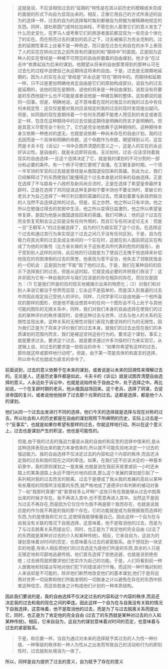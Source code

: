<blockquote data-pid="FM899pbo">这就是说，不应该相信过去的“延期的”特性是在其以前历史的模糊或未完成的面貌的形式下向自为显现出来的。相反，正像它用自己的方式所表述的自为的选择一样，过去的自为的选择每时每刻都被自为把握为被精确地规定的东西。同样，提杜斯圆门或特拉加纳柱，不管在别人那里它们的意义发生了什么历史变化，在罗马人或考察它们的旅游者面前都显现为一些完全个体化了的实在。而在照亮过去的谋划的启示之下，过去被揭示为完全克制的。过去的延期性事实上丝毫不是一种奇迹，而只是在过去化和自在的水平上表现了人的实在在转向过去之前所具有的谋划的和“期待中”的面貌。正是因为这种人的实在曾经是一种被不可预见的自由折磨着的自由谋划，他才会“在过去中”依靠起自为后来的谋划。他期望从将来的自由那里得到的那种认可在过去化的过程中迫使自己永远期待这将来的自由。于是，过去是无限期地延期的，因为人的实在永远“曾经是”并永远是“将在”期待中的。而期待和延期一样，只不过是更加明确地肯定自由是它们的原始构成部分。说自为的过去是延期的，说他的现在是期待，说他的将来是一种自由谋划，说若没有将要是的东西他就什么也不可能是或者说他是一种被瓦解的整体，这些都说的是同一回事。但是，明确地说，这不意味着在现时对我显示的我的过去中有任何未规定性：这仅仅是要对我对应该规定的我的过去的现时发现提出疑问。但是，如同我的现在是期待着一个任何东西都不能使人预见到的肯定或者否定一样，包含在这种期待中的过去仅就这期待是明确的而言才是明确的。但是其意义尽管完全个别化了，它仍是完全地依赖于这种期待的，这种期待本身又依赖一种绝对的虚无，也就是说依赖一种尚未存在的自由计划。我的过去因而是一个具体和明确的命题，这个命题作为命题，期望得到认可。这显然是卡夫卡在《诉讼》一书中企图弄清楚的意义之一，这是人的实在的永远好诉讼性。是自由的，就是永远即将自由。无论如何，过去-应该坚持着我现实的自由选择-一旦这个选择决定了它，就是我的谋划的不可分割的一部分和必要的条件。有一个例子可使它更明了易懂。在王朝复辟时期，一个领一半军饷的军官的过去就是曾经是从俄国退役回来的英雄。到此为止，我们已经解释过了的东西使我们能懂得这个过去本身是对将来的自由选择。正是在选择了不与路易十八政府及新风尚合流时，正是在选择了希望皇帝最终复辟时，正是在选择了共同促进这种复辟和宁要半饷也不要全饷时，拿破仑的老兵才为自己选择了一种贝利日那的英雄的过去。而谋划着要与新政府联合的人当然不会选择这样的过去。但是，反之亦然，他之所以只有半饷，他之所以在勉强过得去的贫困中生活，他之所以变得日益激烈，他之所以希望皇帝复辟，是因为他是从俄国退役回来的英雄。我们可确认：他的这个过去在完全恢复宪制会议之前是没有任何作用的，而且它与任何决定论无关：但是一旦“王朝军人”的过去被选择了，自为的行为就实现了这个过去。在选择这个过去和通过其行为来实现这个过去之间几乎没有任何区别。于是，自为在极力将其光荣的过去变成主体间的一个实在时，这就在别人面前把这实在构成了为他的对象性（比方省长做的关于这些老兵所代表的危险的报告）。由于受到别人这样的对待，此后他的行动就是为了使自己无愧于他选择来补偿他现在的穷困潦倒的过去的荣誉。他表现为誓不妥协，他失去了领取抚恤金的一切机会：这是因为他“不能”毁了他的过去。于是，我们在某种目的的启示下选择我们的过去，但是从这时起，它就变成必要的并把我们吞没了：这并非因为它有一种自我的并与我们应该是的存在相异的存在，而仅仅是因为：（1) 它是我们所是的目的现实地被揭示出来的物质化；（2）对我们和对别人来说它都没于世界而显现；它永远不是孤单的，而是深入到普遍的过去中并因此规定自己受他人的评价。同样，几何学家可以自由地画一个他所喜欢的那样的图形，但是他不能设想其中的任何一个图形会不马上处于与其他可能的图形的无限关系中，同样，我们对我们本身的自由选择在使我们的过去的某种评价的秩序涌现时，会使这种过去与世界、过去与他人的关系的无限性显现出来，这种关系的无限性对我们表现为要坚持的行为的无限性，因为我们正是为了将来才评价我们的过去本身。就我们的过去出现在我们的本质谋划的范围内而言，我们是被迫坚持这些行为的。要求这个谋划，事实上就是要求过去，要求这个过去，就是要求通过许多次级的行为来实现它。从逻辑上说，对过去的要求是一些假设的命令：“如果你希望有这样的过去，那你就这样或那样地行动吧”。但是，由于第一项是具体的和直言的选择，所以命令式也就成为直言的命令了。</blockquote><p data-pid="iLWO-cpR">前面说到，过去的意义依赖于在未来的谋划，或者说是以未来的回溯性来理解过去的。无论是人，还是历史事件都是如此，卡夫卡的《诉讼》就是试图弄清楚自由选择的意义。人永远处于诉讼中，也就是说始终处于自由之中，处于选择之中。再比如说，一个在复辟时期的老兵，他从俄国战场回来。这个老兵，选择了阴谋，去促进帝国的复兴，或者说他他抛弃了过去那个光荣的过去。这都是选择，都是他个人的谋划。</p><p data-pid="V0ivddFk">他们从同一个过去出发进行不同的选择，他们今天的选择就是选择与现在对称的过去，所以社会和人的历史都是在自由的谋划观照下所阐明的历史，实际上过去是一个“反事实”，也就是如果你希望有那样的过去，你就这样地行动。所以在这个意义上，过去也是谋划产生的积淀，他也是可能性的。</p><blockquote data-pid="R6_u0jQi">但是,由于我的过去的强迫力量是从我的自由的和反思的选择中借来的,是从这种选择表现出来的能力本身借来的,所以就不可能先验地决定一个过去的强迫能力。我的自由选择不仅决定过去的内容和这个内容的秩序,而且还决定我的过去和我的现在之间的牵连。如果，在我们还不应该决定的一种基本前景中，我的原则谋划之一是发展,也就是说在我前天夜里或前一小时还未踏上的某条道路上永远不惜代价地向前进,那么这个发展的谋划就引起了一系列相对我的过去而言的脱离。过去于是便成了我从我的发展的高处以某种有些蔑视的同情所注视着的东西,就严格地成了道德评价和判断的被动对象了--如“我那时真傻!”或“我曾经多么坏啊!”-这些只有在我能够从过去中脱离出来的时候才存在。我不再进入其中,也不愿意再进入其中。当然这不是因为过去不再存在,而是因为它仅仅作为我不再是那个我而存在，也就是说我应是的作为我不再是的我的那个存在。它的功能就是成为我根据我而选择的东西,为的是使我和它对立,这使得我能够衡量自己。因此这样一个自为在与自我没有关联的情况下自我选择，这意味着，他不是取消他的过去，而是为了与过去脱离关系而提出它，同时，也正是为了肯定他的完全自由 (过去了的东西就是某种对过去的介入和某种传统)。相反，它来自自为，这自为的谋划意味着对时间的否定，也意味着与过去的紧密联系。由于想找到一块坚实的地基,有些人相反把他们的过去选定为是他们所是的东西,其余的人只是无限定地和可鄙地逃避传统。他们首先选择了拒绝逃避，也就是说拒绝拒绝；过去继而就把要求他们忠实作为自己的功能。于是，人们将看到前一种人倨傲地和轻描淡写地对他们犯下的错误进行忏悔，而这同一种忏悔对别的人来说却是不可能的，除非他们断然地改变他们的基本谋划,他们于是将运用对世界一切自欺和他们所能发明的一切脱身之计以避免在存在的东西中损害这种信念，而这些脱身之计构成他们计划的一种本质结构。</blockquote><p data-pid="wLZC1g79">因此我们要说的是，我的自由选择不仅决定过去的内容和这个内容的秩序,而且还决定我的过去和我的现在之间的牵连。因此这样一个自为在与自我没有关联的情况下自我选择，这意味着，他不是取消他的过去，而是为了与过去脱离关系而提出它，同时，也正是为了肯定他的完全自由 (过去了的东西就是某种对过去的介入和某种传统)。相反，它来自自为，这自为的谋划意味着对时间的否定，也意味着与过去的紧密联系。</p><blockquote data-pid="dzRYjuzK">于是，和位置一样，当自为通过对未来的选择赋予其过去的人为性一种价值、一种等级的秩序和一种人为性从之出发而导致自己的活动和行为的即刻性时，过去就和处境溶为一体了。</blockquote><p data-pid="U-VjUkKK">所以，同样是自为提供了过去的意义，自为赋予了存在的意义</p><p></p><p></p><p></p><p></p><p></p><p></p><p></p><p></p><p></p><p></p><p></p><p></p><p></p><p></p><p></p><p></p><p></p>